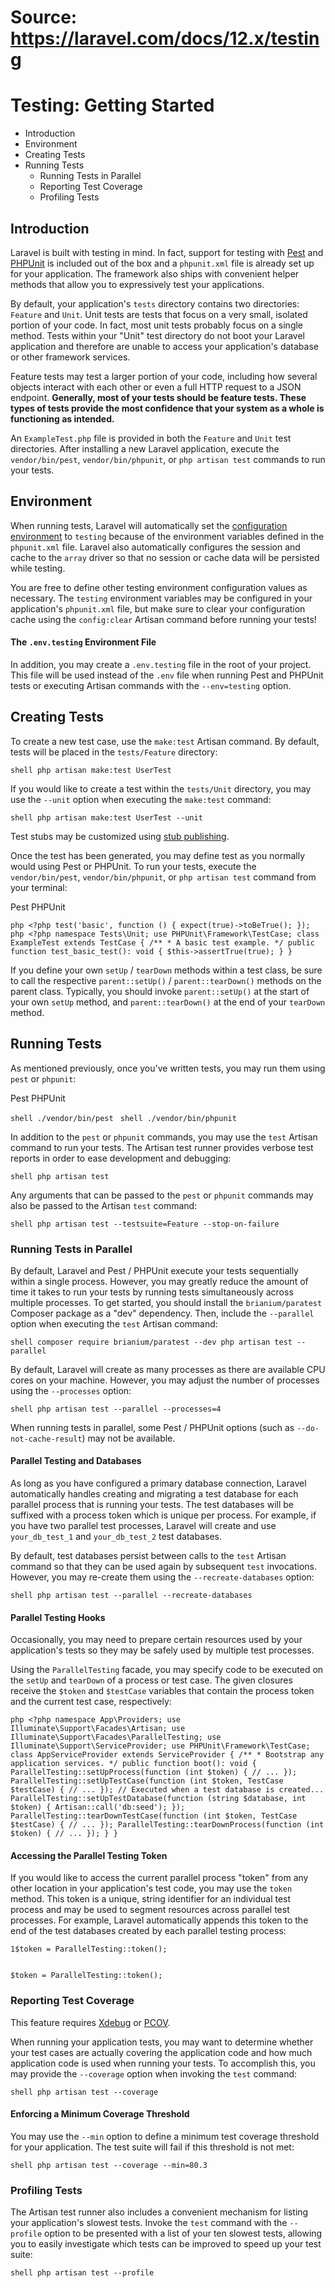 # Source: https://laravel.com/docs/12.x/testing

# Testing: Getting Started

  * Introduction
  * Environment
  * Creating Tests
  * Running Tests
    * Running Tests in Parallel
    * Reporting Test Coverage
    * Profiling Tests



## Introduction

Laravel is built with testing in mind. In fact, support for testing with [Pest](https://pestphp.com) and [PHPUnit](https://phpunit.de) is included out of the box and a `phpunit.xml` file is already set up for your application. The framework also ships with convenient helper methods that allow you to expressively test your applications.

By default, your application's `tests` directory contains two directories: `Feature` and `Unit`. Unit tests are tests that focus on a very small, isolated portion of your code. In fact, most unit tests probably focus on a single method. Tests within your "Unit" test directory do not boot your Laravel application and therefore are unable to access your application's database or other framework services.

Feature tests may test a larger portion of your code, including how several objects interact with each other or even a full HTTP request to a JSON endpoint. **Generally, most of your tests should be feature tests. These types of tests provide the most confidence that your system as a whole is functioning as intended.**

An `ExampleTest.php` file is provided in both the `Feature` and `Unit` test directories. After installing a new Laravel application, execute the `vendor/bin/pest`, `vendor/bin/phpunit`, or `php artisan test` commands to run your tests.

## Environment

When running tests, Laravel will automatically set the [configuration environment](/docs/12.x/configuration#environment-configuration) to `testing` because of the environment variables defined in the `phpunit.xml` file. Laravel also automatically configures the session and cache to the `array` driver so that no session or cache data will be persisted while testing.

You are free to define other testing environment configuration values as necessary. The `testing` environment variables may be configured in your application's `phpunit.xml` file, but make sure to clear your configuration cache using the `config:clear` Artisan command before running your tests!

#### The `.env.testing` Environment File

In addition, you may create a `.env.testing` file in the root of your project. This file will be used instead of the `.env` file when running Pest and PHPUnit tests or executing Artisan commands with the `--env=testing` option.

## Creating Tests

To create a new test case, use the `make:test` Artisan command. By default, tests will be placed in the `tests/Feature` directory:

```shell php artisan make:test UserTest ``` 

If you would like to create a test within the `tests/Unit` directory, you may use the `--unit` option when executing the `make:test` command:

```shell php artisan make:test UserTest --unit ``` 

Test stubs may be customized using [stub publishing](/docs/12.x/artisan#stub-customization).

Once the test has been generated, you may define test as you normally would using Pest or PHPUnit. To run your tests, execute the `vendor/bin/pest`, `vendor/bin/phpunit`, or `php artisan test` command from your terminal:

Pest PHPUnit

```php <?php test('basic', function () { expect(true)->toBeTrue(); }); ``` ```php <?php namespace Tests\Unit; use PHPUnit\Framework\TestCase; class ExampleTest extends TestCase { /** * A basic test example. */ public function test_basic_test(): void { $this->assertTrue(true); } } ``` 

If you define your own `setUp` / `tearDown` methods within a test class, be sure to call the respective `parent::setUp()` / `parent::tearDown()` methods on the parent class. Typically, you should invoke `parent::setUp()` at the start of your own `setUp` method, and `parent::tearDown()` at the end of your `tearDown` method.

## Running Tests

As mentioned previously, once you've written tests, you may run them using `pest` or `phpunit`:

Pest PHPUnit

```shell ./vendor/bin/pest ``` ```shell ./vendor/bin/phpunit ``` 

In addition to the `pest` or `phpunit` commands, you may use the `test` Artisan command to run your tests. The Artisan test runner provides verbose test reports in order to ease development and debugging:

```shell php artisan test ``` 

Any arguments that can be passed to the `pest` or `phpunit` commands may also be passed to the Artisan `test` command:

```shell php artisan test --testsuite=Feature --stop-on-failure ``` 

### Running Tests in Parallel

By default, Laravel and Pest / PHPUnit execute your tests sequentially within a single process. However, you may greatly reduce the amount of time it takes to run your tests by running tests simultaneously across multiple processes. To get started, you should install the `brianium/paratest` Composer package as a "dev" dependency. Then, include the `--parallel` option when executing the `test` Artisan command:

```shell composer require brianium/paratest --dev php artisan test --parallel ``` 

By default, Laravel will create as many processes as there are available CPU cores on your machine. However, you may adjust the number of processes using the `--processes` option:

```shell php artisan test --parallel --processes=4 ``` 

When running tests in parallel, some Pest / PHPUnit options (such as `--do-not-cache-result`) may not be available.

#### Parallel Testing and Databases

As long as you have configured a primary database connection, Laravel automatically handles creating and migrating a test database for each parallel process that is running your tests. The test databases will be suffixed with a process token which is unique per process. For example, if you have two parallel test processes, Laravel will create and use `your_db_test_1` and `your_db_test_2` test databases.

By default, test databases persist between calls to the `test` Artisan command so that they can be used again by subsequent `test` invocations. However, you may re-create them using the `--recreate-databases` option:

```shell php artisan test --parallel --recreate-databases ``` 

#### Parallel Testing Hooks

Occasionally, you may need to prepare certain resources used by your application's tests so they may be safely used by multiple test processes.

Using the `ParallelTesting` facade, you may specify code to be executed on the `setUp` and `tearDown` of a process or test case. The given closures receive the `$token` and `$testCase` variables that contain the process token and the current test case, respectively:

```php <?php namespace App\Providers; use Illuminate\Support\Facades\Artisan; use Illuminate\Support\Facades\ParallelTesting; use Illuminate\Support\ServiceProvider; use PHPUnit\Framework\TestCase; class AppServiceProvider extends ServiceProvider { /** * Bootstrap any application services. */ public function boot(): void { ParallelTesting::setUpProcess(function (int $token) { // ... }); ParallelTesting::setUpTestCase(function (int $token, TestCase $testCase) { // ... }); // Executed when a test database is created... ParallelTesting::setUpTestDatabase(function (string $database, int $token) { Artisan::call('db:seed'); }); ParallelTesting::tearDownTestCase(function (int $token, TestCase $testCase) { // ... }); ParallelTesting::tearDownProcess(function (int $token) { // ... }); } } ``` 

#### Accessing the Parallel Testing Token

If you would like to access the current parallel process "token" from any other location in your application's test code, you may use the `token` method. This token is a unique, string identifier for an individual test process and may be used to segment resources across parallel test processes. For example, Laravel automatically appends this token to the end of the test databases created by each parallel testing process:
    
    
    1$token = ParallelTesting::token();
    
    
    $token = ParallelTesting::token();

### Reporting Test Coverage

This feature requires [Xdebug](https://xdebug.org) or [PCOV](https://pecl.php.net/package/pcov).

When running your application tests, you may want to determine whether your test cases are actually covering the application code and how much application code is used when running your tests. To accomplish this, you may provide the `--coverage` option when invoking the `test` command:

```shell php artisan test --coverage ``` 

#### Enforcing a Minimum Coverage Threshold

You may use the `--min` option to define a minimum test coverage threshold for your application. The test suite will fail if this threshold is not met:

```shell php artisan test --coverage --min=80.3 ``` 

### Profiling Tests

The Artisan test runner also includes a convenient mechanism for listing your application's slowest tests. Invoke the `test` command with the `--profile` option to be presented with a list of your ten slowest tests, allowing you to easily investigate which tests can be improved to speed up your test suite:

```shell php artisan test --profile ``` 

